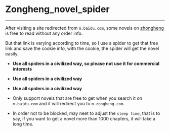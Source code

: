 # Zongheng_novel_spider
---
After visiting a site redirected from `m.baidu.com`, some novels on [zhongheng](http://www.zongheng.com/) is free to read without any order info.

But that link is varying according to time, so I use a spider to get that free link and save the cookie info, with the cookie, the spider will get the novel easily.

+ <b>Use all spiders in a civilized way, so please not use it for commercial interests</b>
+ <b>Use all spiders in a civilized way</b>
+ <b>Use all spiders in a civilized way</b>

+ Only support novels that are free to get when you search it on `m.baidu.com` and it will redirect you to `m.zongheng.com`.
+ In order not to be blocked, may neet to adjust the `sleep time`, that is to say, if you want to get a novel more than 1000 chapters, it will take a long time.
